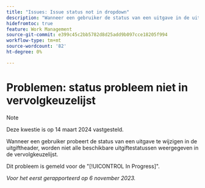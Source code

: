 ```yaml
---
title: "Issues: Issue status not in dropdown"
description: "Wanneer een gebruiker de status van een uitgave in de uitgiftheekoptekst probeert te wijzigen, worden niet alle beschikbare uitgiftestatussen weergegeven in de vervolgkeuzelijst."
hidefromtoc: true
feature: Work Management
source-git-commit: e399c45c2bb5782d8d25add9b097cce18205f994
workflow-type: tm+mt
source-wordcount: '82'
ht-degree: 0%

---
```



# Problemen: status probleem niet in vervolgkeuzelijst

>[!NOTE]
>
>Deze kwestie is op 14 maart 2024 vastgesteld.

Wanneer een gebruiker probeert de status van een uitgave te wijzigen in de uitgiftheader, worden niet alle beschikbare uitgiftestatussen weergegeven in de vervolgkeuzelijst.

Dit probleem is gemeld voor de &quot;[!UICONTROL In Progress]&quot;.

_Voor het eerst gerapporteerd op 6 november 2023._

